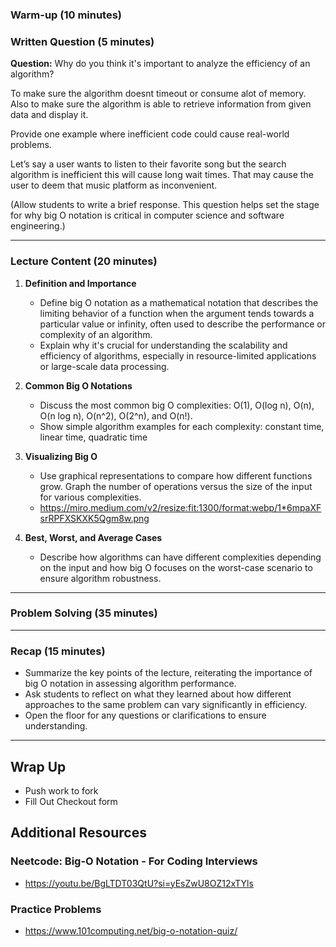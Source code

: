 ### Warm-up (10 minutes)

### Written Question (5 minutes)

**Question:** Why do you think it's important to analyze the efficiency of an algorithm?

To make sure the algorithm doesnt timeout or consume alot of memory. Also to make sure the algorithm is able to retrieve information from given data and display it. 

Provide one example where inefficient code could cause real-world problems.

Let’s say a user wants to listen to their favorite song but the search algorithm is inefficient this will cause long wait times. That may cause the user to deem that music platform as inconvenient.

(Allow students to write a brief response. This question helps set the stage for why big O notation is critical in computer science and software engineering.)

---

### Lecture Content (20 minutes)

1. **Definition and Importance**

   - Define big O notation as a mathematical notation that describes the limiting behavior of a function when the argument tends towards a particular value or infinity, often used to describe the performance or complexity of an algorithm.
   - Explain why it's crucial for understanding the scalability and efficiency of algorithms, especially in resource-limited applications or large-scale data processing.

2. **Common Big O Notations**

   - Discuss the most common big O complexities: O(1), O(log n), O(n), O(n log n), O(n^2), O(2^n), and O(n!).
   - Show simple algorithm examples for each complexity: constant time, linear time, quadratic time

3. **Visualizing Big O**

   - Use graphical representations to compare how different functions grow. Graph the number of operations versus the size of the input for various complexities.
   - https://miro.medium.com/v2/resize:fit:1300/format:webp/1*6mpaXFsrRPFXSKXK5Qgm8w.png

4. **Best, Worst, and Average Cases**
   - Describe how algorithms can have different complexities depending on the input and how big O focuses on the worst-case scenario to ensure algorithm robustness.

---

### Problem Solving (35 minutes)

---

### Recap (15 minutes)

- Summarize the key points of the lecture, reiterating the importance of big O notation in assessing algorithm performance.
- Ask students to reflect on what they learned about how different approaches to the same problem can vary significantly in efficiency.
- Open the floor for any questions or clarifications to ensure understanding.

---

## Wrap Up

- Push work to fork
- Fill Out Checkout form

## Additional Resources

### Neetcode: Big-O Notation - For Coding Interviews

- https://youtu.be/BgLTDT03QtU?si=yEsZwU8OZ12xTYls

### Practice Problems

- https://www.101computing.net/big-o-notation-quiz/

